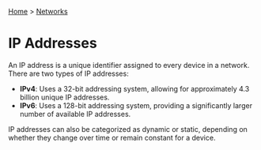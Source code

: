 [Home](../../README.md) > [Networks](./README.md)

# IP Addresses

An IP address is a unique identifier assigned to every device in a network. There are two types of IP addresses:

- **IPv4**: Uses a 32-bit addressing system, allowing for approximately 4.3 billion unique IP addresses.
- **IPv6**: Uses a 128-bit addressing system, providing a significantly larger number of available IP addresses.

IP addresses can also be categorized as dynamic or static, depending on whether they change over time or remain constant for a device.
